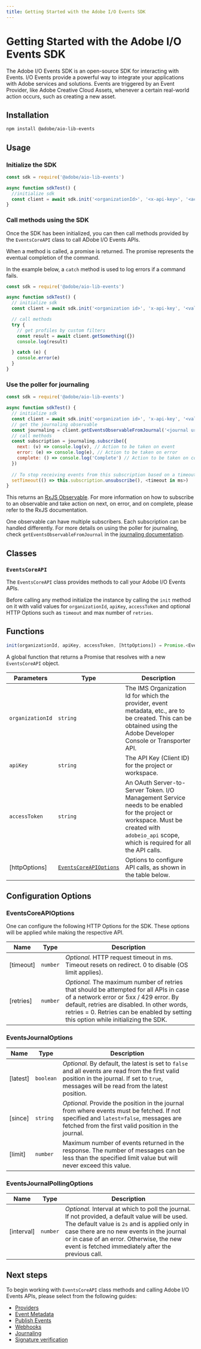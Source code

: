 ```yaml
---
title: Getting Started with the Adobe I/O Events SDK
---
```


# Getting Started with the Adobe I/O Events SDK

The Adobe I/O Events SDK is an open-source SDK for interacting with Events. I/O Events provide a powerful way to integrate your applications with Adobe services and solutions. Events are triggered by an Event Provider, like Adobe Creative Cloud Assets, whenever a certain real-world action occurs, such as creating a new asset.

## Installation

```bash
npm install @adobe/aio-lib-events
```

## Usage

### Initialize the SDK

```javascript
const sdk = require('@adobe/aio-lib-events')

async function sdkTest() {
  //initialize sdk
  const client = await sdk.init('<organizationId>', '<x-api-key>', '<accessToken>', '<httpOptions>')
}
```

### Call methods using the SDK

Once the SDK has been initialized, you can then call methods provided by the `EventsCoreAPI` class to call ADobe I/O Events APIs.

When a method is called, a promise is returned. The promise represents the eventual completion of the command.

In the example below, a `catch` method is used to log errors if a command fails.

```javascript
const sdk = require('@adobe/aio-lib-events')

async function sdkTest() {
  // initialize sdk
  const client = await sdk.init('<organization id>', 'x-api-key', '<valid auth token>', '<http options>')

  // call methods
  try {
    // get profiles by custom filters
    const result = await client.getSomething({})
    console.log(result)

  } catch (e) {
    console.error(e)
  }
}
```

### Use the poller for journaling

```javascript
const sdk = require('@adobe/aio-lib-events')

async function sdkTest() {
  // initialize sdk
  const client = await sdk.init('<organization id>', 'x-api-key', '<valid auth token>', '<http options>')
  // get the journaling observable
  const journaling = client.getEventsObservableFromJournal('<journal url>', '<journaling options>')
  // call methods
  const subscription = journaling.subscribe({
    next: (v) => console.log(v), // Action to be taken on event
    error: (e) => console.log(e), // Action to be taken on error
    complete: () => console.log('Complete') // Action to be taken on complete
  })
 
  // To stop receiving events from this subscription based on a timeout
  setTimeout(() => this.subscription.unsubscribe(), <timeout in ms>)
}
```

This returns an [RxJS Observable](https://rxjs.dev/guide/observable). For more information on how to subscribe to an observable and take action on next, on error, and on complete, please refer to the RxJS documentation.

One observable can have multiple subscribers. Each subscription can be handled differently. For more details on using the poller for journaling, check `getEventsObservableFromJournal` in the [journaling documentation](sdk-journaling.md).

## Classes

### `EventsCoreAPI`

The `EventsCoreAPI` class provides methods to call your Adobe I/O Events APIs.

Before calling any method initialize the instance by calling the `init` method on it with valid values for `organizationId`, `apiKey`, `accessToken` and optional HTTP Options such as `timeout` and max number of `retries`.

## Functions

```javascript
init(organizationId, apiKey, accessToken, [httpOptions]) ⇒ Promise.<EventsCoreAPI>
```

A global function that returns a Promise that resolves with a new `EventsCoreAPI` object.

| Parameters        | Type                                                      | Description                                                                                                                 |
|-------------------|-----------------------------------------------------------|-----------------------------------------------------------------------------------------------------------------------------|
| `organizationId`  | `string`                                                  | The IMS Organization Id for which the provider, event metadata, etc., are to be created. This can be obtained using the Adobe Developer Console or Transporter API. |
| `apiKey`          | `string`                                                  | The API Key (Client ID) for the project or workspace.                                                                       |
| `accessToken`     | `string`                                                  | An OAuth Server-to-Server Token. I/O Management Service needs to be enabled for the project or workspace. Must be created with `adobeio_api` scope, which is required for all the API calls. |
| [httpOptions]     | [`EventsCoreAPIOptions`](#eventscoreapioptions)           | Options to configure API calls, as shown in the table below.                                                                |


## Configuration Options

### EventsCoreAPIOptions

One can configure the following HTTP Options for the SDK. These options will be applied while making the respective API.

| Name       | Type     | Description                                                                                                                                             |
|------------|----------|---------------------------------------------------------------------------------------------------------------------------------------------------------|
| [timeout]  | `number` | *Optional.* HTTP request timeout in ms. Timeout resets on redirect. 0 to disable (OS limit applies).                                                   |
| [retries]  | `number` | *Optional.* The maximum number of retries that should be attempted for all APIs in case of a network error or 5xx / 429 error. By default, retries are disabled. In other words, retries = 0. Retries can be enabled by setting this option while initializing the SDK. |


### EventsJournalOptions

| Name     | Type      | Description                                                                                                                                                                    |
|----------|-----------|--------------------------------------------------------------------------------------------------------------------------------------------------------------------------------|
| [latest] | `boolean` | *Optional.* By default, the latest is set to `false` and all events are read from the first valid position in the journal. If set to `true`, messages will be read from the latest position. |
| [since]  | `string`  | *Optional.* Provide the position in the journal from where events must be fetched. If not specified and `latest=false`, messages are fetched from the first valid position in the journal. |
| [limit]  | `number`  | Maximum number of events returned in the response. The number of messages can be less than the specified limit value but will never exceed this value.                         |


### EventsJournalPollingOptions

| Name      | Type    | Description                                                                                                                                                                                                                                                                              |
|-----------|---------|------------------------------------------------------------------------------------------------------------------------------------------------------------------------------------------------------------------------------------------------------------------------------------------|
| [interval] | `number` | *Optional.* Interval at which to poll the journal. If not provided, a default value will be used. The default value is `2s` and is applied only in case there are no new events in the journal or in case of an error. Otherwise, the new event is fetched immediately after the previous call. |


## Next steps

To begin working with `EventsCoreAPI` class methods and calling Adobe I/O Events APIs, please select from the following guides:

* [Providers](sdk-providers.md)
* [Event Metadata](sdk-event-metadata.md)
* [Publish Events](sdk-publish-events.md)
* [Webhooks](sdk-webhooks.md)
* [Journaling](sdk-journaling.md)
* [Signature verification](sdk-signature-verification.md)
